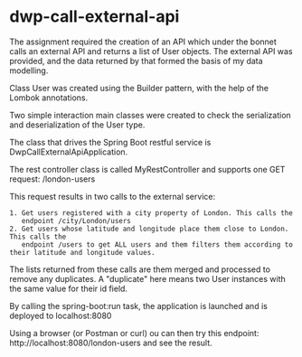 # dwp-call-external-api
The assignment required the creation of an API which under the bonnet calls an external API
and returns a list of User objects. 
The external API was provided, and the data returned by that formed the basis of my data modelling. 

Class User was created using the Builder pattern, with the help of the Lombok annotations.

Two simple interaction main classes were created to check the serialization and deserialization
of the User type. 

The class that drives the Spring Boot restful service is DwpCallExternalApiApplication.

The rest controller class is called MyRestController and supports one GET request: /london-users

This request results in two calls to the external service:

    1. Get users registered with a city property of London. This calls the
       endpoint /city/London/users  
    2. Get users whose latitude and longitude place them close to London. This calls the
       endpoint /users to get ALL users and them filters them according to their latitude and longitude values. 

The lists returned from these calls are them merged and processed to remove any duplicates.
A "duplicate" here means two User instances with the same value for their id field. 

By calling the spring-boot:run task, the application is launched and is deployed to localhost:8080

Using a browser (or Postman or curl) ou can then try this endpoint: http://localhost:8080/london-users
and see the result.


